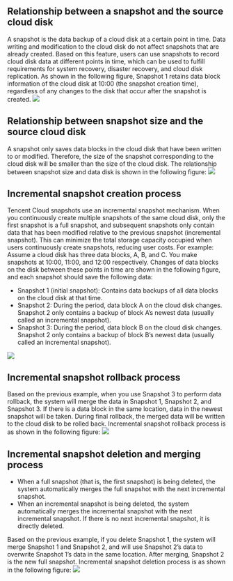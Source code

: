 ## Relationship between a snapshot and the source cloud disk
A snapshot is the data backup of a cloud disk at a certain point in time. Data writing and modification to the cloud disk do not affect snapshots that are already created. Based on this feature, users can use snapshots to record cloud disk data at different points in time, which can be used to fulfill requirements for system recovery, disaster recovery, and cloud disk replication.
As shown in the following figure, Snapshot 1 retains data block information of the cloud disk at 10:00 (the snapshot creation time), regardless of any changes to the disk that occur after the snapshot is created.
![](https://main.qcloudimg.com/raw/61a22a0a479528cfac57042ea3ebc967.png)

## Relationship between snapshot size and the source cloud disk
A snapshot only saves data blocks in the cloud disk that have been written to or modified. Therefore, the size of the snapshot corresponding to the cloud disk will be smaller than the size of the cloud disk.
The relationship between snapshot size and data disk is shown in the following figure:
![](https://main.qcloudimg.com/raw/8d6315f9b4136f8ba2162ab8988ec192.png)

## Incremental snapshot creation process 
Tencent Cloud snapshots use an incremental snapshot mechanism. When you continuously create multiple snapshots of the same cloud disk, only the first snapshot is a full snapshot, and subsequent snapshots only contain data that has been modified relative to the previous snapshot (incremental snapshot). This can minimize the total storage capacity occupied when users continuously create snapshots, reducing user costs.
For example: Assume a cloud disk has three data blocks, A, B, and C. You make snapshots at 10:00, 11:00, and 12:00 respectively. Changes of data blocks on the disk between these points in time are shown in the following figure, and each snapshot should save the following data:
- Snapshot 1 (initial snapshot): Contains data backups of all data blocks on the cloud disk at that time.
- Snapshot 2: During the period, data block A on the cloud disk changes. Snapshot 2 only contains a backup of block A’s newest data (usually called an incremental snapshot).
- Snapshot 3: During the period, data block B on the cloud disk changes. Snapshot 2 only contains a backup of block B’s newest data (usually called an incremental snapshot).

![](https://main.qcloudimg.com/raw/e75b405c65eef41634e91231c71d96f4.png)

## Incremental snapshot rollback process 
Based on the previous example, when you use Snapshot 3 to perform data rollback, the system will merge the data in Snapshot 1, Snapshot 2, and Snapshot 3. If there is a data block in the same location, data in the newest snapshot will be taken. During final rollback, the merged data will be written to the cloud disk to be rolled back.
Incremental snapshot rollback process is as shown in the following figure:
![](https://main.qcloudimg.com/raw/f55ff6e23d37837f29214a1c8e90c496.png)

## Incremental snapshot deletion and merging process
- When a full snapshot (that is, the first snapshot) is being deleted, the system automatically merges the full snapshot with the next incremental snapshot.
- When an incremental snapshot is being deleted, the system automatically merges the incremental snapshot with the next incremental snapshot. If there is no next incremental snapshot, it is directly deleted.

Based on the previous example, if you delete Snapshot 1, the system will merge Snapshot 1 and Snapshot 2, and will use Snapshot 2’s data to overwrite Snapshot 1’s data in the same location. After merging, Snapshot 2 is the new full snapshot.
Incremental snapshot deletion process is as shown in the following figure:
![](https://main.qcloudimg.com/raw/b63bde08da15350f104583b34e028189.png)
